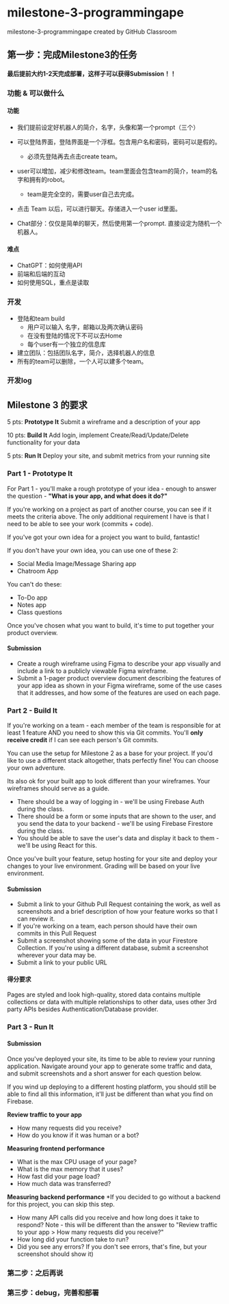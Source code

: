 # milestone-3-programmingape
milestone-3-programmingape created by GitHub Classroom

## 第一步：完成Milestone3的任务

#### 最后提前大约1-2天完成部署，这样子可以获得Submission！！

### 功能 & 可以做什么
#### 功能

- 我们提前设定好机器人的简介，名字，头像和第一个prompt（三个）
- 可以登陆界面，登陆界面是一个浮框。包含用户名和密码，密码可以是假的。
  - 必须先登陆再去点击create team。

- user可以增加，减少和修改team。team里面会包含team的简介，team的名字和拥有的robot。
  - team是完全空的，需要user自己去完成。

- 点击 Team 以后，可以进行聊天。存储进入一个user id里面。

- Chat部分：仅仅是简单的聊天，然后使用第一个prompt. 直接设定为随机一个机器人。

#### 难点

- ChatGPT：如何使用API
- 前端和后端的互动
- 如何使用SQL，重点是读取

### 开发

- 登陆和team build
  - 用户可以输入 名字，邮箱以及两次确认密码
  - 在没有登陆的情况下不可以去Home
  - 每个user有一个独立的信息库
- 建立团队：包括团队名字，简介，选择机器人的信息
- 所有的team可以删除，一个人可以建多个team。

### 开发log


## Milestone 3 的要求

5 pts: **Prototype It** Submit a wireframe and a description of your app

10 pts: **Build It** Add login, implement Create/Read/Update/Delete functionality for your data

5 pts: **Run It** Deploy your site, and submit metrics from your running site

### Part 1 - Prototype It

For Part 1 - you'll make a rough prototype of your idea - enough to answer the question - **"What is your app, and what does it do?"**

If you're working on a project as part of another course, you can see if it meets the criteria above. The only additional requirement I have is that I need to be able to see your work (commits + code).

If you've got your own idea for a project you want to build, fantastic!

If you don't have your own idea, you can use one of these 2:

- Social Media Image/Message Sharing app
- Chatroom App

You can't do these:

- To-Do app
- Notes app
- Class questions

Once you've chosen what you want to build, it's time to put together your product overview.

#### Submission

- Create a rough wireframe using Figma to describe your app visually and include a link to a publicly viewable Figma wireframe.
- Submit a 1-pager product overview document describing the features of your app idea as shown in your Figma wireframe, some of the use cases that it addresses, and how some of the features are used on each page.

### Part 2 - Build It

If you're working on a team - each member of the team is responsible for at least 1 feature AND you need to show this via Git commits. You'll **only receive credit** if I can see each person's Git commits.

You can use the setup for Milestone 2 as a base for your project. If you'd like to use a different stack altogether, thats perfectly fine! You can choose your own adventure.

Its also ok for your built app to look different than your wireframes. Your wireframes should serve as a guide.

- There should be a way of logging in - we'll be using Firebase Auth during the class.
- There should be a form or some inputs that are shown to the user, and you send the data to your backend - we'll be using Firebase Firestore during the class.
- You should be able to save the user's data and display it back to them - we'll be using React for this.

Once you've built your feature, setup hosting for your site and deploy your changes to your live environment. Grading will be based on your live environment.

#### Submission

- Submit a link to your Github Pull Request containing the work, as well as screenshots and a brief description of how your feature works so that I can review it.
- If you're working on a team, each person should have their own commits in this Pull Request
- Submit a screenshot showing some of the data in your Firestore Collection. If you're using a different database, submit a screenshot wherever your data may be.
- Submit a link to your public URL

#### 得分要求

Pages are styled and look high-quality, stored data contains multiple collections or data with multiple relationships to other data, uses other 3rd party APIs besides Authentication/Database provider.

### Part 3 - Run It

#### Submission

Once you've deployed your site, its time to be able to review your running application. Navigate around your app to generate some traffic and data, and submit screenshots and a short answer for each question below.

If you wind up deploying to a different hosting platform, you should still be able to find all this information, it'll just be different than what you find on Firebase.

**Review traffic to your app**

- How many requests did you receive?
- How do you know if it was human or a bot?

**Measuring frontend performance**

- What is the max CPU usage of your page?
- What is the max memory that it uses?
- How fast did your page load?
- How much data was transferred?

**Measuring backend performance** 
*If you decided to go without a backend for this project, you can skip this step.

- How many API calls did you receive and how long does it take to respond? Note - this will be different than the answer to "Review traffic to your app > How many requests did you receive?"
- How long did your function take to run?
- Did you see any errors? If you don't see errors, that's fine, but your screenshot should show it)

### 第二步：之后再说

### 第三步：debug，完善和部署

